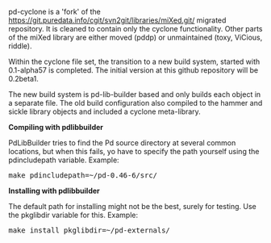 pd-cyclone is a 'fork' of the 
https://git.puredata.info/cgit/svn2git/libraries/miXed.git/ migrated repository.
It is cleaned to contain only the cyclone functionality. Other parts of the
miXed library are either moved (pddp) or unmaintained (toxy, ViCious, riddle).

Within the cyclone file set, the transition to a new build system, 
started with 0.1-alpha57 is completed. The initial version at this github
repository will be 0.2beta1.

The new build system is pd-lib-builder based and only builds each object 
in a separate file. The old build configuration also compiled to the hammer 
and sickle library objects and included a cyclone meta-library. 

<strong>Compiling with pdlibbuilder</strong>

PdLibBuilder tries to find the Pd source directory at several common 
locations, but when this fails, yo have to specify the path yourself 
using the pdincludepath variable. Example:

<pre>make pdincludepath=~/pd-0.46-6/src/</pre>

<strong>Installing with pdlibbuilder</strong>

The default path for installing might not be the best, surely for 
testing. Use the pkglibdir variable for this. Example:

<pre>make install pkglibdir=~/pd-externals/</pre>

